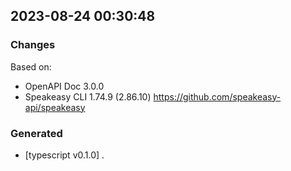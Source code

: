 

## 2023-08-24 00:30:48
### Changes
Based on:
- OpenAPI Doc 3.0.0 
- Speakeasy CLI 1.74.9 (2.86.10) https://github.com/speakeasy-api/speakeasy
### Generated
- [typescript v0.1.0] .